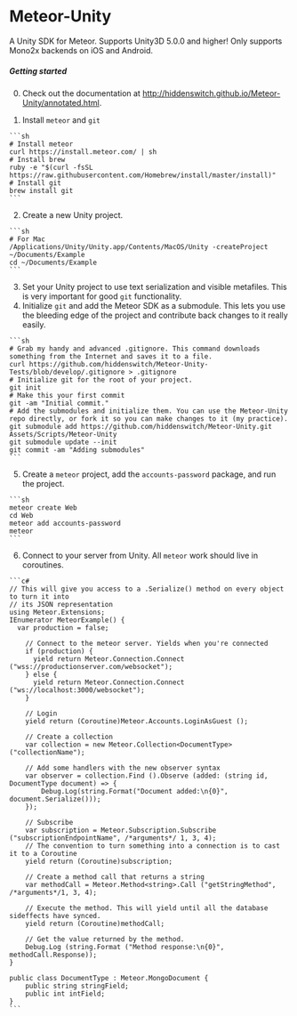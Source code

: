 Meteor-Unity
============

A Unity SDK for Meteor. Supports Unity3D 5.0.0 and higher! Only supports Mono2x backends on iOS and Android.

##### Getting started

  0. Check out the documentation at http://hiddenswitch.github.io/Meteor-Unity/annotated.html.

  1. Install `meteor` and `git`
 
    ```sh
    # Install meteor
    curl https://install.meteor.com/ | sh
    # Install brew
    ruby -e "$(curl -fsSL https://raw.githubusercontent.com/Homebrew/install/master/install)"
    # Install git
    brew install git
    ```

  2. Create a new Unity project.
    
    ```sh
    # For Mac
    /Applications/Unity/Unity.app/Contents/MacOS/Unity -createProject ~/Documents/Example
    cd ~/Documents/Example
    ```

  3. Set your Unity project to use text serialization and visible metafiles. This is very important for good `git` functionality.
  4. Initialize `git` and add the Meteor SDK as a submodule. This lets you use the bleeding edge of the project and contribute back changes to it really easily.
  
    ```sh
    # Grab my handy and advanced .gitignore. This command downloads something from the Internet and saves it to a file.
    curl https://github.com/hiddenswitch/Meteor-Unity-Tests/blob/develop/.gitignore > .gitignore
    # Initialize git for the root of your project.
    git init
    # Make this your first commit
    git -am "Initial commit."
    # Add the submodules and initialize them. You can use the Meteor-Unity repo directly, or fork it so you can make changes to it (my practice).
    git submodule add https://github.com/hiddenswitch/Meteor-Unity.git Assets/Scripts/Meteor-Unity
    git submodule update --init
    git commit -am "Adding submodules"
    ```

  5. Create a `meteor` project, add the `accounts-password` package, and run the project.
  
    ```sh
    meteor create Web
    cd Web
    meteor add accounts-password
    meteor
    ```
  
  6. Connect to your server from Unity. All `meteor` work should live in coroutines.
  
    ```c#
    // This will give you access to a .Serialize() method on every object to turn it into
    // its JSON representation
    using Meteor.Extensions;
    IEnumerator MeteorExample() {
      var production = false;

  		// Connect to the meteor server. Yields when you're connected
  		if (production) {
  		  yield return Meteor.Connection.Connect ("wss://productionserver.com/websocket");
  		} else {
  		  yield return Meteor.Connection.Connect ("ws://localhost:3000/websocket");
  		}
  
  		// Login
  		yield return (Coroutine)Meteor.Accounts.LoginAsGuest ();
  
  		// Create a collection
  		var collection = new Meteor.Collection<DocumentType> ("collectionName");
  
  		// Add some handlers with the new observer syntax
  		var observer = collection.Find ().Observe (added: (string id, DocumentType document) => {
  			Debug.Log(string.Format("Document added:\n{0}", document.Serialize()));
  		});
  
  		// Subscribe
  		var subscription = Meteor.Subscription.Subscribe ("subscriptionEndpointName", /*arguments*/ 1, 3, 4);
  		// The convention to turn something into a connection is to cast it to a Coroutine
  		yield return (Coroutine)subscription;
  
  		// Create a method call that returns a string
  		var methodCall = Meteor.Method<string>.Call ("getStringMethod", /*arguments*/1, 3, 4);
  
  		// Execute the method. This will yield until all the database sideffects have synced.
  		yield return (Coroutine)methodCall;
  
  		// Get the value returned by the method.
  		Debug.Log (string.Format ("Method response:\n{0}", methodCall.Response));
  	}
  
  	public class DocumentType : Meteor.MongoDocument {
  		public string stringField;
  		public int intField;
  	}
    ```
